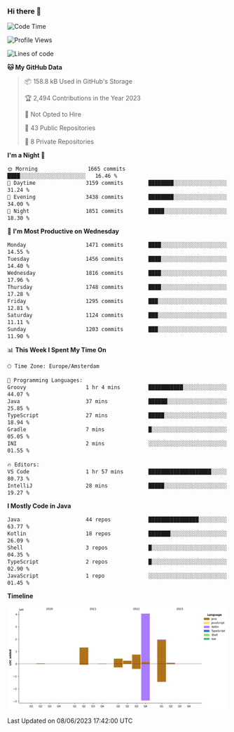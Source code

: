 ### Hi there 👋


<!--START_SECTION:waka-->
![Code Time](http://img.shields.io/badge/Code%20Time-3%2C238%20hrs%2027%20mins-blue)

![Profile Views](http://img.shields.io/badge/Profile%20Views-4-blue)

![Lines of code](https://img.shields.io/badge/From%20Hello%20World%20I%27ve%20Written-8.9%20million%20lines%20of%20code-blue)

**🐱 My GitHub Data** 

> 📦 158.8 kB Used in GitHub's Storage 
 > 
> 🏆 2,494 Contributions in the Year 2023
 > 
> 🚫 Not Opted to Hire
 > 
> 📜 43 Public Repositories 
 > 
> 🔑 8 Private Repositories 
 > 
**I'm a Night 🦉** 

```text
🌞 Morning                1665 commits        ████░░░░░░░░░░░░░░░░░░░░░   16.46 % 
🌆 Daytime                3159 commits        ████████░░░░░░░░░░░░░░░░░   31.24 % 
🌃 Evening                3438 commits        ████████░░░░░░░░░░░░░░░░░   34.00 % 
🌙 Night                  1851 commits        █████░░░░░░░░░░░░░░░░░░░░   18.30 % 
```
📅 **I'm Most Productive on Wednesday** 

```text
Monday                   1471 commits        ████░░░░░░░░░░░░░░░░░░░░░   14.55 % 
Tuesday                  1456 commits        ████░░░░░░░░░░░░░░░░░░░░░   14.40 % 
Wednesday                1816 commits        ████░░░░░░░░░░░░░░░░░░░░░   17.96 % 
Thursday                 1748 commits        ████░░░░░░░░░░░░░░░░░░░░░   17.28 % 
Friday                   1295 commits        ███░░░░░░░░░░░░░░░░░░░░░░   12.81 % 
Saturday                 1124 commits        ███░░░░░░░░░░░░░░░░░░░░░░   11.11 % 
Sunday                   1203 commits        ███░░░░░░░░░░░░░░░░░░░░░░   11.90 % 
```


📊 **This Week I Spent My Time On** 

```text
🕑︎ Time Zone: Europe/Amsterdam

💬 Programming Languages: 
Groovy                   1 hr 4 mins         ███████████░░░░░░░░░░░░░░   44.07 % 
Java                     37 mins             ██████░░░░░░░░░░░░░░░░░░░   25.85 % 
TypeScript               27 mins             █████░░░░░░░░░░░░░░░░░░░░   18.94 % 
Gradle                   7 mins              █░░░░░░░░░░░░░░░░░░░░░░░░   05.05 % 
INI                      2 mins              ░░░░░░░░░░░░░░░░░░░░░░░░░   01.55 % 

🔥 Editors: 
VS Code                  1 hr 57 mins        ████████████████████░░░░░   80.73 % 
IntelliJ                 28 mins             █████░░░░░░░░░░░░░░░░░░░░   19.27 % 
```

**I Mostly Code in Java** 

```text
Java                     44 repos            ████████████████░░░░░░░░░   63.77 % 
Kotlin                   18 repos            ███████░░░░░░░░░░░░░░░░░░   26.09 % 
Shell                    3 repos             █░░░░░░░░░░░░░░░░░░░░░░░░   04.35 % 
TypeScript               2 repos             █░░░░░░░░░░░░░░░░░░░░░░░░   02.90 % 
JavaScript               1 repo              ░░░░░░░░░░░░░░░░░░░░░░░░░   01.45 % 
```



**Timeline**

![Lines of Code chart](https://raw.githubusercontent.com/powercasgamer/powercasgamer/master/assets/bar_graph.png)


 Last Updated on 08/06/2023 17:42:00 UTC
<!--END_SECTION:waka-->
